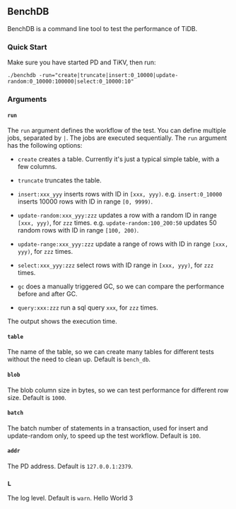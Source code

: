 ## BenchDB

BenchDB is a command line tool to test the performance of TiDB.

### Quick Start

Make sure you have started PD and TiKV, then run:

```
./benchdb -run="create|truncate|insert:0_10000|update-random:0_10000:100000|select:0_10000:10"
```


### Arguments

#### `run`
The `run` argument defines the workflow of the test. You can define
multiple jobs, separated by `|`. The jobs are executed sequentially.
The `run` argument has the following options:
 
* `create` creates a table. Currently it's just a typical simple table, with a few columns.

* `truncate` truncates the table.

* `insert:xxx_yyy` inserts rows with ID in `[xxx, yyy)`.
 e.g. `insert:0_10000` inserts 10000 rows with ID in range  `[0, 9999)`.
   
* `update-random:xxx_yyy:zzz` updates a row with a random ID in range `[xxx, yyy)`, for `zzz` times.
 e.g. `update-random:100_200:50` updates 50 random rows with ID in range `[100, 200)`.
 
* `update-range:xxx_yyy:zzz` update a range of rows with ID in range `[xxx, yyy)`, for `zzz` times. 
  
* `select:xxx_yyy:zzz` select rows with ID range in `[xxx, yyy)`, for `zzz` times.

* `gc` does a manually triggered GC, so we can compare the performance before and after GC.

* `query:xxx:zzz` run a sql query `xxx`, for `zzz` times.
 
 The output shows the execution time.
 
#### `table`

The name of the table, so we can create many tables for different tests without the need to clean up.
Default is `bench_db`.
  
#### `blob`

The blob column size in bytes, so we can test performance for different row size.
Default is `1000`.

#### `batch`

The batch number of statements in a transaction, used for insert and update-random only, to speed up the test workflow.
Default is `100`.

#### `addr`

The PD address. Default is `127.0.0.1:2379`.

### `L`

The log level. Default is `warn`.
Hello World 3
